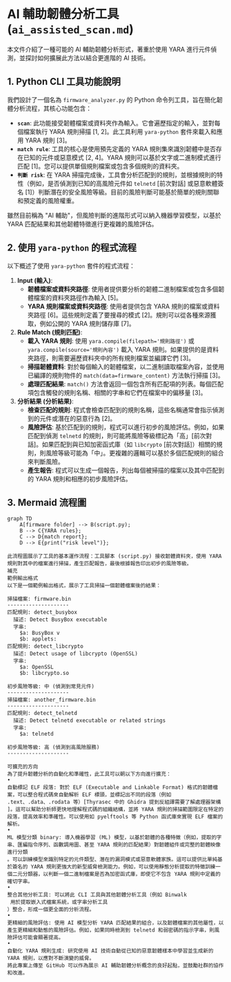 # AI 輔助韌體分析工具 (`ai_assisted_scan.md`)

本文件介紹了一種可能的 AI 輔助韌體分析形式，著重於使用 YARA 進行元件偵測，並探討如何擴展此方法以結合更進階的 AI 技術。

## 1. Python CLI 工具功能說明

我們設計了一個名為 `firmware_analyzer.py` 的 Python 命令列工具，旨在簡化韌體分析流程，其核心功能包含：

*   **`scan`**: 此功能接受韌體檔案或資料夾作為輸入。它會遍歷指定的輸入，並對每個檔案執行 YARA 規則掃描 [1, 2]。此工具利用 `yara-python` 套件來載入和應用 YARA 規則 [3]。
*   **`match rule`**: 工具的核心是使用預先定義的 YARA 規則集來識別韌體中是否存在已知的元件或惡意模式 [2, 4]。YARA 規則可以基於文字或二進制模式進行匹配 [1]。您可以提供單個規則檔案或包含多個規則的資料夾。
*   **`判斷 risk`**: 在 YARA 掃描完成後，工具會分析匹配到的規則，並根據規則的特性（例如，是否偵測到已知的高風險元件如 `telnetd` [前次對話] 或惡意軟體簽名 [1]）判斷潛在的安全風險等級。目前的風險判斷可能基於簡單的規則關聯和預定義的風險權重。

雖然目前稱為 "AI 輔助"，但風險判斷的進階形式可以納入機器學習模型，以基於 YARA 匹配結果和其他韌體特徵進行更複雜的風險評估。

## 2. 使用 `yara-python` 的程式流程

以下概述了使用 `yara-python` 套件的程式流程：

1.  **Input (輸入)**:
    *   **韌體檔案或資料夾路徑**: 使用者提供要分析的韌體二進制檔案或包含多個韌體檔案的資料夾路徑作為輸入 [5]。
    *   **YARA 規則檔案或資料夾路徑**: 使用者提供包含 YARA 規則的檔案或資料夾路徑 [6]。這些規則定義了要搜尋的模式 [2]。規則可以從各種來源獲取，例如公開的 YARA 規則儲存庫 [7]。
2.  **Rule Match (規則匹配)**:
    *   **載入 YARA 規則**: 使用 `yara.compile(filepath='規則路徑')` 或 `yara.compile(source='規則內容')` 載入 YARA 規則。如果提供的是資料夾路徑，則需要遍歷資料夾中的所有規則檔案並編譯它們 [3]。
    *   **掃描韌體資料**: 對於每個輸入的韌體檔案，以二進制讀取檔案內容，並使用已編譯的規則物件的 `match(data=firmware_content)` 方法執行掃描 [3]。
    *   **處理匹配結果**: `match()` 方法會返回一個包含所有匹配項的列表。每個匹配項包含觸發的規則名稱、相關的字串和它們在檔案中的偏移量 [3]。
3.  **分析結果 (分析結果)**:
    *   **檢查匹配的規則**: 程式會檢查匹配到的規則名稱，這些名稱通常會指示偵測到的元件或潛在的惡意行為 [2]。
    *   **風險評估**: 基於匹配到的規則，程式可以進行初步的風險評估。例如，如果匹配到偵測 `telnetd` 的規則，則可能將風險等級標記為「高」[前次對話]。如果匹配到與已知加密函式庫（如 `libcrypto` [前次對話]）相關的規則，則風險等級可能為「中」。更複雜的邏輯可以基於多個匹配規則的組合來判斷風險。
    *   **產生報告**: 程式可以生成一個報告，列出每個被掃描的檔案以及其中匹配到的 YARA 規則和相應的初步風險評估。

## 3. Mermaid 流程圖

```mermaid
graph TD
    A[firmware folder] --> B(script.py);
    B --> C{YARA rules};
    C --> D{match report};
    D --> E{print("risk level")};

此流程圖展示了工具的基本運作流程：工具腳本 (script.py) 接收韌體資料夾，使用 YARA 規則對其中的檔案進行掃描，產生匹配報告，最後根據報告印出初步的風險等級。
補充
範例輸出格式
以下是一個範例輸出格式，展示了工具掃描一個韌體檔案後的結果：

掃描檔案: firmware.bin
--------------------
匹配規則: detect_busybox
  描述: Detect BusyBox executable
  字串:
    $a: BusyBox v
    $b: applets:
匹配規則: detect_libcrypto
  描述: Detect usage of libcrypto (OpenSSL)
  字串:
    $a: OpenSSL
    $b: libcrypto.so

初步風險等級: 中 (偵測到常見元件)
--------------------
掃描檔案: another_firmware.bin
--------------------
匹配規則: detect_telnetd
  描述: Detect telnetd executable or related strings
  字串:
    $a: telnetd

初步風險等級: 高 (偵測到高風險服務)
--------------------

可擴充的方向
為了提升韌體分析的自動化和準確性，此工具可以朝以下方向進行擴充：
•
自動標記 ELF 段落: 對於 ELF (Executable and Linkable Format) 格式的韌體檔案，可以整合程式碼來自動解析 ELF 標頭，並標記出不同的段落（例如 .text、.data、.rodata 等）[Thyrasec 中的 Ghidra 提到反組譯需要了解處理器架構
]。這可以幫助分析師更快地理解程式碼的組織結構，並將 YARA 規則的掃描範圍限定在特定的段落，提高效率和準確性。可以使用如 pyelftools 等 Python 函式庫來實現 ELF 檔案的解析。
•
ML 模型分類 binary: 導入機器學習 (ML) 模型，以基於韌體的各種特徵（例如，提取的字串、匯編指令序列、函數調用圖、甚至 YARA 規則的匹配結果）對韌體組件或完整的韌體映像進行分類
。可以訓練模型來識別特定的元件類型、潛在的漏洞模式或惡意軟體家族。這可以提供比單純基於簽名的 YARA 規則更強大的新型威脅檢測能力。例如，可以使用靜態分析提取的特徵訓練一個二元分類器，以判斷一個二進制檔案是否為加密函式庫，即使它不包含 YARA 規則中定義的確切字串。
•
整合其他分析工具: 可以將此 CLI 工具與其他韌體分析工具（例如 Binwalk
 用於提取嵌入式檔案系統，或字串分析工具
）整合，形成一個更全面的分析流程。
•
更精細的風險評估: 使用 AI 模型分析 YARA 匹配結果的組合，以及韌體檔案的其他屬性，以產生更精細和動態的風險評估。例如，如果同時檢測到 telnetd 和弱密碼的指示字串，則風險評估可能會顯著提高。
•
自動化 YARA 規則生成: 研究使用 AI 技術自動從已知的惡意韌體樣本中學習並生成新的 YARA 規則，以應對不斷演變的威脅。
將此專案上傳至 GitHub 可以作為展示 AI 輔助韌體分析概念的良好起點，並鼓勵社群的協作和改進。
